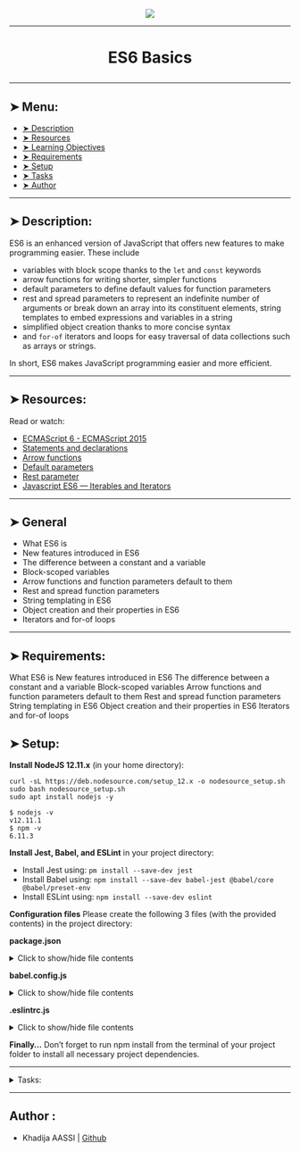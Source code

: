 <p align="center">
    <img [ES6 Basics] src="https://miro.medium.com/v2/resize:fit:600/1*jvWzhUvzsy-47OmKez3zng.jpeg">
</p>

----------

# <p align="center">ES6 Basics</p>

----------

## ➤ Menu:

* [➤ Description](#-description)
* [➤ Resources](#-resources)
* [➤ Learning Objectives](#-learning-objectives)
* [➤ Requirements](#-requirements)
* [➤ Setup](#-setup)
* [➤ Tasks](#author-)
* [➤ Author](#author-)

----------

## ➤ Description:

ES6 is an enhanced version of JavaScript that offers new features to make programming easier. These include
* variables with block scope thanks to the `let` and `const` keywords
* arrow functions for writing shorter, simpler functions
* default parameters to define default values for function parameters
* rest and spread parameters to represent an indefinite number of arguments or break down an array into its constituent elements, string templates to embed expressions and variables in a string
* simplified object creation thanks to more concise syntax
* and `for-of` iterators and loops for easy traversal of data collections such as arrays or strings. 

In short, ES6 makes JavaScript programming easier and more efficient.

----------

## ➤ Resources:

Read or watch:

* [ECMAScript 6 - ECMAScript 2015](https://intranet.hbtn.io/rltoken/Q20cy-_XFufANSBCW0hvog)
* [Statements and declarations](https://intranet.hbtn.io/rltoken/OHkTGVz-DLmzmrpDuWDYBw)
* [Arrow functions](https://intranet.hbtn.io/rltoken/5FxmFLP2qwTEo0puWUVHsQ)
* [Default parameters](https://intranet.hbtn.io/rltoken/qZm6g37BqHVD9G96MLsnsg)
* [Rest parameter](https://intranet.hbtn.io/rltoken/qD9tUS00akyWTDU7MKUAuA)
* [Javascript ES6 — Iterables and Iterators](https://intranet.hbtn.io/rltoken/u9jbS_qgQxdUKjqWpiz43w)

----------

## ➤ General

* What ES6 is
* New features introduced in ES6
* The difference between a constant and a variable
* Block-scoped variables
* Arrow functions and function parameters default to them
* Rest and spread function parameters
* String templating in ES6
* Object creation and their properties in ES6
* Iterators and for-of loops

----------

## ➤ Requirements:

What ES6 is
New features introduced in ES6
The difference between a constant and a variable
Block-scoped variables
Arrow functions and function parameters default to them
Rest and spread function parameters
String templating in ES6
Object creation and their properties in ES6
Iterators and for-of loops


## ➤ Setup:

**Install NodeJS 12.11.x**
(in your home directory):

```
curl -sL https://deb.nodesource.com/setup_12.x -o nodesource_setup.sh
sudo bash nodesource_setup.sh
sudo apt install nodejs -y
```

```
$ nodejs -v
v12.11.1
$ npm -v
6.11.3
```

**Install Jest, Babel, and ESLint**
in your project directory:

* Install Jest using: ```pm install --save-dev jest```
* Install Babel using: ```npm install --save-dev babel-jest @babel/core @babel/preset-env```
* Install ESLint using: ```npm install --save-dev eslint```

**Configuration files**
Please create the following 3 files (with the provided contents) in the project directory:

**package.json**
<details>
<summary>Click to show/hide file contents</summary>
```
{
  "scripts": {
    "lint": "./node_modules/.bin/eslint",
    "check-lint": "lint [0-9]*.js",
    "dev": "npx babel-node",
    "test": "jest",
    "full-test": "./node_modules/.bin/eslint [0-9]*.js && jest"
  },
  "devDependencies": {
    "@babel/core": "^7.6.0",
    "@babel/node": "^7.8.0",
    "@babel/preset-env": "^7.6.0",
    "eslint": "^6.4.0",
    "eslint-config-airbnb-base": "^14.0.0",
    "eslint-plugin-import": "^2.18.2",
    "eslint-plugin-jest": "^22.17.0",
    "jest": "^24.9.0"
  }
}
```
</details>

**babel.config.js**
<details>
<summary>Click to show/hide file contents</summary>
```
module.exports = {
  presets: [
    [
      '@babel/preset-env',
      {
        targets: {
          node: 'current',
        },
      },
    ],
  ],
};
```
</details>

**.eslintrc.js**
<details>
<summary>Click to show/hide file contents</summary>
```
module.exports = {
  env: {
    browser: false,
    es6: true,
    jest: true,
  },
  extends: [
    'airbnb-base',
    'plugin:jest/all',
  ],
  globals: {
    Atomics: 'readonly',
    SharedArrayBuffer: 'readonly',
  },
  parserOptions: {
    ecmaVersion: 2018,
    sourceType: 'module',
  },
  plugins: ['jest'],
  rules: {
    'no-console': 'off',
    'no-shadow': 'off',
    'no-restricted-syntax': [
      'error',
      'LabeledStatement',
      'WithStatement',
    ],
  },
  overrides:[
    {
      files: ['*.js'],
      excludedFiles: 'babel.config.js',
    }
  ]
};
```
</details>

**Finally…**
Don’t forget to run npm install from the terminal of your project folder to install all necessary project dependencies.

----------

<details>
<summary>Tasks:</summary>

### 0. Const or let?

Modify

* function taskFirst to instantiate variables using const
* function taskNext to instantiate variables using let

```
export function taskFirst() {
  var task = 'I prefer const when I can.';
  return task;
}

export function getLast() {
  return ' is okay';
}

export function taskNext() {
  var combination = 'But sometimes let';
  combination += getLast();

  return combination;
}
```

Execution example:

```
bob@dylan:~$ cat 0-main.js
import { taskFirst, taskNext } from './0-constants.js';

console.log(`${taskFirst()} ${taskNext()}`);

bob@dylan:~$ 
bob@dylan:~$ npm run dev 0-main.js 
I prefer const when I can. But sometimes let is okay
bob@dylan:~$
```

Repo:

* GitHub repository: holbertonschool-web_back_end
* Directory: ES6_basic
* File: 0-constants.js
 
### 1. Block Scope

Given what you’ve read about var and hoisting, modify the variables inside the function taskBlock so that the variables aren’t overwritten inside the conditional block.

```
export default function taskBlock(trueOrFalse) {
  var task = false;
  var task2 = true;

  if (trueOrFalse) {
    var task = true;
    var task2 = false;
  }

  return [task, task2];
}
```

Execution:

```
bob@dylan:~$ cat 1-main.js
import taskBlock from './1-block-scoped.js';

console.log(taskBlock(true));
console.log(taskBlock(false));
bob@dylan:~$
bob@dylan:~$ npm run dev 1-main.js 
[ false, true ]
[ false, true ]
bob@dylan:~$
```

Repo:

* GitHub repository: holbertonschool-web_back_end
* Directory: ES6_basic
* File: 1-block-scoped.js
 
### 2. Arrow functions

Rewrite the following standard function to use ES6’s arrow syntax of the function add (it will be an anonymous function after)

```
export default function getNeighborhoodsList() {
  this.sanFranciscoNeighborhoods = ['SOMA', 'Union Square'];

  const self = this;
  this.addNeighborhood = function add(newNeighborhood) {
    self.sanFranciscoNeighborhoods.push(newNeighborhood);
    return self.sanFranciscoNeighborhoods;
  };
}
```

Execution:

```
bob@dylan:~$ cat 2-main.js
import getNeighborhoodsList from './2-arrow.js';

const neighborhoodsList = new getNeighborhoodsList();
const res = neighborhoodsList.addNeighborhood('Noe Valley');
console.log(res);
bob@dylan:~$
bob@dylan:~$ npm run dev 2-main.js 
[ 'SOMA', 'Union Square', 'Noe Valley' ]
bob@dylan:~$
```

Repo:

* GitHub repository: holbertonschool-web_back_end
* Directory: ES6_basic
* File: 2-arrow.js
 
### 3. Parameter defaults

Condense the internals of the following function to 1 line - without changing the name of each function/variable.

Hint: The key here to define default parameter values for the function parameters.

```
export default function getSumOfHoods(initialNumber, expansion1989, expansion2019) {
  if (expansion1989 === undefined) {
    expansion1989 = 89;
  }

  if (expansion2019 === undefined) {
    expansion2019 = 19;
  }
  return initialNumber + expansion1989 + expansion2019;
}
```

Execution:

```
bob@dylan:~$ cat 3-main.js
import getSumOfHoods from './3-default-parameter.js';

console.log(getSumOfHoods(34));
console.log(getSumOfHoods(34, 3));
console.log(getSumOfHoods(34, 3, 4));
bob@dylan:~$
bob@dylan:~$ npm run dev 3-main.js 
142
56
41
bob@dylan:~$
```

Repo:

* GitHub repository: holbertonschool-web_back_end
* Directory: ES6_basic
* File: 3-default-parameter.js

### 4. Rest parameter syntax for functions

Modify the following function to return the number of arguments passed to it using the rest parameter syntax

```
export default function returnHowManyArguments() {

}
```

Example:

```
> returnHowManyArguments("Hello", "Holberton", 2020);
3
>
```

Execution:

```
bob@dylan:~$ cat 4-main.js
import returnHowManyArguments from './4-rest-parameter.js';

console.log(returnHowManyArguments("one"));
console.log(returnHowManyArguments("one", "two", 3, "4th"));
bob@dylan:~$
bob@dylan:~$ npm run dev 4-main.js 
1
4
bob@dylan:~$
```

Repo:

* GitHub repository: holbertonschool-web_back_end
* Directory: ES6_basic
* File: 4-rest-parameter.js
 
### 5. The wonders of spread syntax

Using spread syntax, concatenate 2 arrays and each character of a string by modifying the function below. Your function body should be one line long.

```
export default function concatArrays(array1, array2, string) {
}
```

Execution:

```
bob@dylan:~$ cat 5-main.js
import concatArrays from './5-spread-operator.js';

console.log(concatArrays(['a', 'b'], ['c', 'd'], 'Hello'));

bob@dylan:~$
bob@dylan:~$ npm run dev 5-main.js 
[
  'a', 'b', 'c',
  'd', 'H', 'e',
  'l', 'l', 'o'
]
bob@dylan:~$
```

Repo:

* GitHub repository: holbertonschool-web_back_end
* Directory: ES6_basic
* File: 5-spread-operator.js
 
### 6. Take advantage of template literals

Rewrite the return statement to use a template literal so you can the substitute the variables you’ve defined.

```
export default function getSanFranciscoDescription() {
  const year = 2017;
  const budget = {
    income: '$119,868',
    gdp: '$154.2 billion',
    capita: '$178,479',
  };

  return 'As of ' + year + ', it was the seventh-highest income county in the United States'
        / ', with a per capita personal income of ' + budget.income + '. As of 2015, San Francisco'
        / ' proper had a GDP of ' + budget.gdp + ', and a GDP per capita of ' + budget.capita + '.';
}
```

Execution:

```
bob@dylan:~$ cat 6-main.js
import getSanFranciscoDescription from './6-string-interpolation.js';

console.log(getSanFranciscoDescription());

bob@dylan:~$
bob@dylan:~$ npm run dev 6-main.js 
As of 2017, it was the seventh-highest income county in the United States, with a per capita personal income of $119,868. As of 2015, San Francisco proper had a GDP of $154.2 billion, and a GDP per capita of $178,479.
bob@dylan:~$
```

Repo:

* GitHub repository: holbertonschool-web_back_end
* Directory: ES6_basic
* File: 6-string-interpolation.js
 
### 7. Object property value shorthand syntax

Notice how the keys and the variable names are the same?

Modify the following function’s budget object to simply use the object property value shorthand syntax instead.

```
export default function getBudgetObject(income, gdp, capita) {
  const budget = {
    income: income,
    gdp: gdp,
    capita: capita,
  };

  return budget;
}
```

Execution:

```
bob@dylan:~$ cat 7-main.js
import getBudgetObject from './7-getBudgetObject.js';

console.log(getBudgetObject(400, 700, 900));

bob@dylan:~$
bob@dylan:~$ npm run dev 7-main.js 
{ income: 400, gdp: 700, capita: 900 }
bob@dylan:~$
```

Repo:

* GitHub repository: holbertonschool-web_back_end
* Directory: ES6_basic
* File: 7-getBudgetObject.js
 
### 8. No need to create empty objects before adding in properties

Rewrite the getBudgetForCurrentYear function to use ES6 computed property names on the budget object

```
function getCurrentYear() {
  const date = new Date();
  return date.getFullYear();
}

export default function getBudgetForCurrentYear(income, gdp, capita) {
  const budget = {};

  budget[`income-${getCurrentYear()}`] = income;
  budget[`gdp-${getCurrentYear()}`] = gdp;
  budget[`capita-${getCurrentYear()}`] = capita;

  return budget;
}
```

Execution:

```
bob@dylan:~$ cat 8-main.js
import getBudgetForCurrentYear from './8-getBudgetCurrentYear.js';

console.log(getBudgetForCurrentYear(2100, 5200, 1090));

bob@dylan:~$
bob@dylan:~$ npm run dev 8-main.js 
{ 'income-2021': 2100, 'gdp-2021': 5200, 'capita-2021': 1090 }
bob@dylan:~$
```

Repo:

* GitHub repository: holbertonschool-web_back_end
* Directory: ES6_basic
* File: 8-getBudgetCurrentYear.js
 
### 9. ES6 method properties

Rewrite getFullBudgetObject to use ES6 method properties in the fullBudget object

```
import getBudgetObject from './7-getBudgetObject.js';

export default function getFullBudgetObject(income, gdp, capita) {
  const budget = getBudgetObject(income, gdp, capita);
  const fullBudget = {
    ...budget,
    getIncomeInDollars: function (income) {
      return `$${income}`;
    },
    getIncomeInEuros: function (income) {
      return `${income} euros`;
    },
  };

  return fullBudget;
}
```

Execution:

```
bob@dylan:~$ cat 9-main.js
import getFullBudgetObject from './9-getFullBudget.js';

const fullBudget = getFullBudgetObject(20, 50, 10);

console.log(fullBudget.getIncomeInDollars(fullBudget.income));
console.log(fullBudget.getIncomeInEuros(fullBudget.income));

bob@dylan:~$
bob@dylan:~$ npm run dev 9-main.js 
$20
20 euros
bob@dylan:~$
```

Repo:

* GitHub repository: holbertonschool-web_back_end
* Directory: ES6_basic
* File: 9-getFullBudget.js
 
### 10. For...of Loops

Rewrite the function appendToEachArrayValue to use ES6’s for...of operator. And don’t forget that var is not ES6-friendly.

```
export default function appendToEachArrayValue(array, appendString) {
  for (var idx in array) {
    var value = array[idx];
    array[idx] = appendString + value;
  }

  return array;
}
```

Execution:

```
bob@dylan:~$ cat 10-main.js
import appendToEachArrayValue from './10-loops.js';

console.log(appendToEachArrayValue(['appended', 'fixed', 'displayed'], 'correctly-'));

bob@dylan:~$
bob@dylan:~$ npm run dev 10-main.js 
[ 'correctly-appended', 'correctly-fixed', 'correctly-displayed' ]
bob@dylan:~$
```

Repo:

* GitHub repository: holbertonschool-web_back_end
* Directory: ES6_basic
* File: 10-loops.js
 
### 11. Iterator

Write a function named createEmployeesObject that will receive two arguments:

* departmentName (String)
* employees (Array of Strings)

```
export default function createEmployeesObject(departmentName, employees) {

}
```

The function should return an object with the following format:

```
{
     $departmentName: [
          $employees,
     ],
}
```

Execution:

```
bob@dylan:~$ cat 11-main.js
import createEmployeesObject from './11-createEmployeesObject.js';

console.log(createEmployeesObject("Software", [ "Bob", "Sylvie" ]));

bob@dylan:~$
bob@dylan:~$ npm run dev 11-main.js 
{ Software: [ 'Bob', 'Sylvie' ] }
bob@dylan:~$
```

Repo:

* GitHub repository: holbertonschool-web_back_end
* Directory: ES6_basic
* File: 11-createEmployeesObject.js
 
### 12. Let's create a report object

Write a function named createReportObject whose parameter, employeesList, is the return value of the previous function createEmployeesObject.

```
export default function createReportObject(employeesList) {

}
```

createReportObject should return an object containing the key allEmployees and a method property called getNumberOfDepartments.

allEmployees is a key that maps to an object containing the department name and a list of all the employees in that department. If you’re having trouble, use the spread syntax.

The method property receives employeesList and returns the number of departments. I would suggest suggest thinking back to the ES6 method property syntax.

```
{
  allEmployees: {
     engineering: [
          'John Doe',
          'Guillaume Salva',
     ],
  },
};
```

Execution:

```
bob@dylan:~$ cat 12-main.js
import createEmployeesObject from './11-createEmployeesObject.js';
import createReportObject from './12-createReportObject.js';

const employees = {
    ...createEmployeesObject('engineering', ['Bob', 'Jane']),
    ...createEmployeesObject('marketing', ['Sylvie'])
};      

const report = createReportObject(employees);
console.log(report.allEmployees);
console.log(report.getNumberOfDepartments(report.allEmployees));

bob@dylan:~$
bob@dylan:~$ npm run dev 12-main.js 
{ engineering: [ 'Bob', 'Jane' ], marketing: [ 'Sylvie' ] }
2
bob@dylan:~$
```

Repo:

* GitHub repository: holbertonschool-web_back_end
* Directory: ES6_basic
* File: 12-createReportObject.js

</details>

----------

## Author :

- Khadija AASSI | [Github](https://github.com/khadaassi)